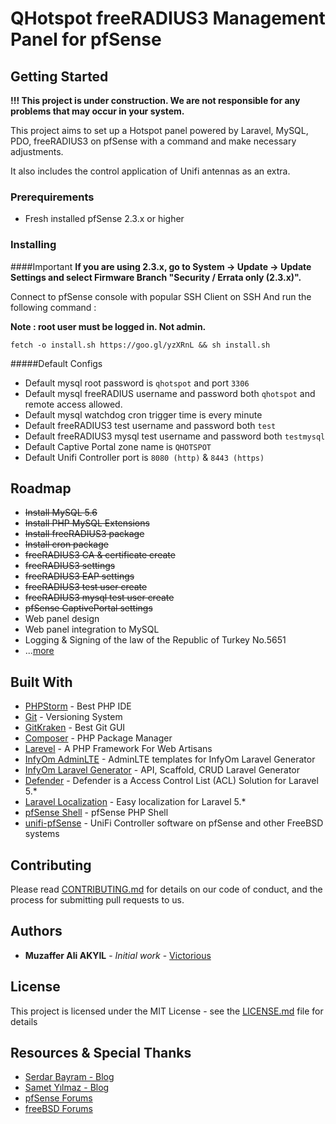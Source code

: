 # QHotspot freeRADIUS3 Management Panel for pfSense 

## Getting Started

**!!! This project is under construction. We are not responsible for any problems that may occur in your system.**

This project aims to set up a Hotspot panel powered by Laravel, MySQL, PDO, freeRADIUS3 on pfSense with a command and make necessary adjustments. 

It also includes the control application of Unifi antennas as an extra.

### Prerequirements

* Fresh installed pfSense 2.3.x or higher

### Installing

####Important
**If you are using 2.3.x, go to System -> Update -> Update Settings and select Firmware Branch "Security / Errata only (2.3.x)".**

Connect to pfSense console with popular SSH Client on SSH 
And run the following command :

**Note : root user must be logged in. Not admin.**

```
fetch -o install.sh https://goo.gl/yzXRnL && sh install.sh
```

#####Default Configs
* Default mysql root password is ``qhotspot`` and port ``3306``
* Default mysql freeRADIUS username and password both ``qhotspot`` and remote access allowed.
* Default mysql watchdog cron trigger time is every minute
* Default freeRADIUS3 test username and password both ``test``
* Default freeRADIUS3 mysql test username and password both ``testmysql``
* Default Captive Portal zone name is ``QHOTSPOT``
* Default Unifi Controller port is ``8080 (http)`` & ``8443 (https)`` 


## Roadmap
* ~~Install MySQL 5.6~~
* ~~Install PHP MySQL Extensions~~
* ~~Install freeRADIUS3 package~~
* ~~Install cron package~~
* ~~freeRADIUS3 CA & certificate create~~
* ~~freeRADIUS3 settings~~
* ~~freeRADIUS3 EAP settings~~
* ~~freeRADIUS3 test user create~~
* ~~freeRADIUS3 mysql test user create~~
* ~~pfSense CaptivePortal settings~~
* Web panel design
* Web panel integration to MySQL
* Logging & Signing of the law of the Republic of Turkey No.5651
* ...[more](https://bitbucket.org/qtechnics/qhotspot/issues?kind=enhancement&kind=proposal)

## Built With
* [PHPStorm](https://www.jetbrains.com/phpstorm/) - Best PHP IDE
* [Git](https://git-scm.com/) - Versioning System
* [GitKraken](https://www.gitkraken.com/) - Best Git GUI
* [Composer](https://getcomposer.org/) - PHP Package Manager
* [Larevel](https://laravel.com) - A PHP Framework For Web Artisans
* [InfyOm AdminLTE](https://github.com/InfyOmLabs/adminlte-templates) - AdminLTE templates for InfyOm Laravel Generator
* [InfyOm Laravel Generator](https://github.com/InfyOmLabs/laravel-generator) - API, Scaffold, CRUD Laravel Generator
* [Defender](https://github.com/artesaos/defender) - Defender is a Access Control List (ACL) Solution for Laravel 5.*
* [Laravel Localization](https://github.com/mcamara/laravel-localization) - Easy localization for Laravel 5.*
* [pfSense Shell](https://doc.pfsense.org/index.php/Using_the_PHP_pfSense_Shell) - pfSense PHP Shell
* [unifi-pfSense](https://github.com/gozoinks/unifi-pfsense) - UniFi Controller software on pfSense and other FreeBSD systems

## Contributing

Please read [CONTRIBUTING.md](CONTRIBUTING.md) for details on our code of conduct, and the process for submitting pull requests to us.

## Authors

* **Muzaffer Ali AKYIL** - *Initial work* - [Victorious](https://muzaffer.akyil.net)

## License

This project is licensed under the MIT License - see the [LICENSE.md](LICENSE.md) file for details

## Resources & Special Thanks

* [Serdar Bayram - Blog](https://www.serdarbayram.net/)
* [Samet Yılmaz - Blog](http://sametyilmaz.com.tr/)
* [pfSense Forums](https://forum.pfsense.org)
* [freeBSD Forums](https://forums.freebsd.org/)